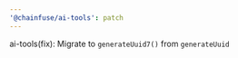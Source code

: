 ```yaml
---
'@chainfuse/ai-tools': patch
---
```


ai-tools(fix): Migrate to `generateUuid7()` from `generateUuid`
